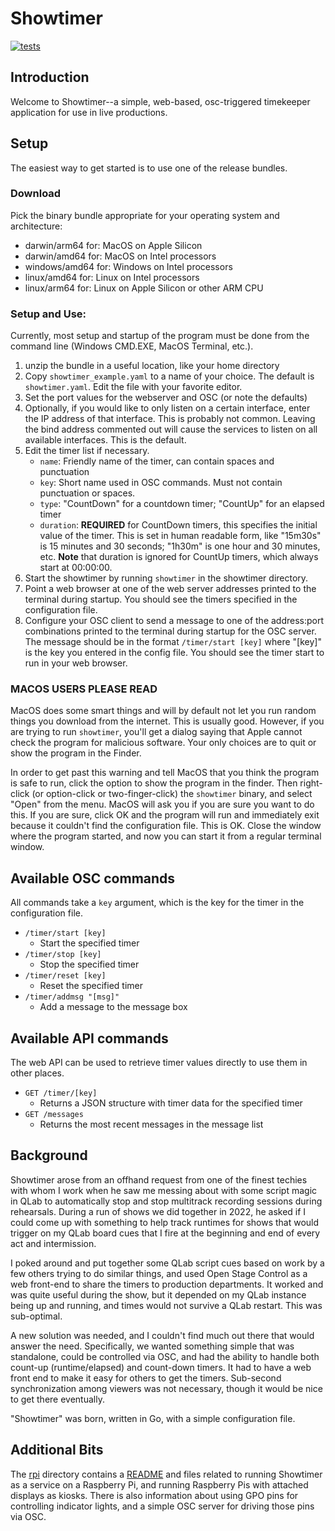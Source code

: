 # Showtimer
[![tests](https://github.com/jwoytek/showtimer/actions/workflows/test.yaml/badge.svg)](https://github.com/jwoytek/showtimer/actions/workflows/test.yaml)
## Introduction
Welcome to Showtimer--a simple, web-based, osc-triggered timekeeper
application for use in live productions. 

## Setup
The easiest way to get started is to use one of the release bundles.

### Download
Pick the binary bundle appropriate for your operating system and
architecture:
- darwin/arm64 for: MacOS on Apple Silicon
- darwin/amd64 for: MacOS on Intel processors
- windows/amd64 for: Windows on Intel processors
- linux/amd64 for: Linux on Intel processors
- linux/arm64 for: Linux on Apple Silicon or other ARM CPU

### Setup and Use:
Currently, most setup and startup of the program must be done from the
command line (Windows CMD.EXE, MacOS Terminal, etc.). 

1. unzip the bundle in a useful location, like your home directory
2. Copy `showtimer_example.yaml` to a name of your choice. The default
   is `showtimer.yaml`. Edit the file with your favorite editor.
3. Set the port values for the webserver and OSC (or note the defaults)
4. Optionally, if you would like to only listen on a certain interface,
   enter the IP address of that interface. This is probably not common.
   Leaving the bind address commented out will cause the services to listen
   on all available interfaces. This is the default.
5. Edit the timer list if necessary. 
    - `name`: Friendly name of the timer, can contain spaces and punctuation
    - `key`: Short name used in OSC commands. Must not contain punctuation or spaces.
    - `type`: "CountDown" for a countdown timer; "CountUp" for an elapsed timer
    - `duration`: __REQUIRED__ for CountDown timers, this specifies the 
      initial value of the timer. This is set in human readable form, like 
      "15m30s" is 15 minutes and 30 seconds; "1h30m" is one hour and 30 minutes, etc.
      **Note** that duration is ignored for CountUp timers, which always start 
      at 00:00:00.
6. Start the showtimer by running `showtimer` in the showtimer directory.
7. Point a web browser at one of the web server addresses printed to the 
   terminal during startup. You should see the timers specified in the
   configuration file.
8. Configure your OSC client to send a message to one of the address:port
   combinations printed to the terminal during startup for the OSC server.
   The message should be in the format `/timer/start [key]` where "[key]" is
   the key you entered in the config file. You should see the timer start
   to run in your web browser. 

### MACOS USERS PLEASE READ
MacOS does some smart things and will by default not let you run random
things you download from the internet. This is usually good. However, if
you are trying to run `showtimer`, you'll get a dialog saying that Apple
cannot check the program for malicious software. Your only choices are to
quit or show the program in the Finder. 

In order to get past this warning and tell MacOS that you think the program
is safe to run, click the option to show the program in the finder. Then
right-click (or option-click or two-finger-click) the `showtimer` binary, 
and select "Open" from the menu. MacOS will ask you if you are sure you 
want to do this. If you are sure, click OK and the program will run and
immediately exit because it couldn't find the configuration file. This is
OK. Close the window where the program started, and now you can start it
from a regular terminal window. 

## Available OSC commands
All commands take a `key` argument, which is the key for the timer in the
configuration file. 

* `/timer/start [key]`
    * Start the specified timer
* `/timer/stop [key]`
    * Stop the specified timer
* `/timer/reset [key]`
    * Reset the specified timer
* `/timer/addmsg "[msg]"`
    * Add a message to the message box

## Available API commands
The web API can be used to retrieve timer values directly to use them in 
other places.
* `GET /timer/[key]`
    * Returns a JSON structure with timer data for the specified timer
* `GET /messages`
    * Returns the most recent messages in the message list

## Background
Showtimer arose from an offhand request from one of the finest techies
with whom I work when he saw me messing about with some script magic
in QLab to automatically stop and stop multitrack recording sessions
during rehearsals. During a run of shows we did together in 2022, he 
asked if I could come up with something to help track runtimes for 
shows that would trigger on my QLab board cues that I fire at the 
beginning and end of every act and intermission. 

I poked around and put together some QLab script cues based on work
by a few others trying to do similar things, and used Open Stage
Control as a web front-end to share the timers to production 
departments. It worked and was quite useful during the show, but it
depended on my QLab instance being up and running, and times would
not survive a QLab restart. This was sub-optimal. 

A new solution was needed, and I couldn't find much out there that
would answer the need. Specifically, we wanted something simple
that was standalone, could be controlled via OSC, and had the ability
to handle both count-up (runtime/elapsed) and count-down timers. It
had to have a web front end to make it easy for others to get the 
timers. Sub-second synchronization among viewers was not necessary,
though it would be nice to get there eventually. 

"Showtimer" was born, written in Go, with a simple configuration 
file.

## Additional Bits
The [rpi](rpi/) directory contains a [README](rpi/README.md) and files
related to running Showtimer as a service on a Raspberry Pi, and running
Raspberry Pis with attached displays as kiosks. There is also information
about using GPO pins for controlling indicator lights, and a simple OSC
server for driving those pins via OSC.
